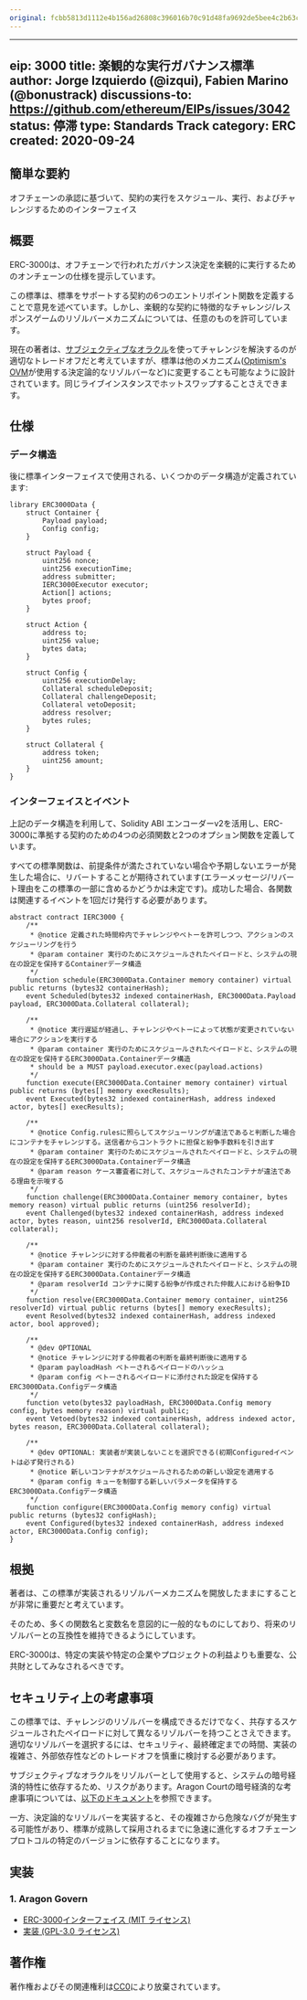 ```yaml
---
original: fcbb5813d1112e4b156ad26808c396016b70c91d48fa9692de5bee4c2b63c5f8
---
```


---
eip: 3000
title: 楽観的な実行ガバナンス標準
author: Jorge Izquierdo (@izqui), Fabien Marino (@bonustrack)
discussions-to: https://github.com/ethereum/EIPs/issues/3042
status: 停滞
type: Standards Track
category: ERC
created: 2020-09-24
---

## 簡単な要約

オフチェーンの承認に基づいて、契約の実行をスケジュール、実行、およびチャレンジするためのインターフェイス

## 概要

ERC-3000は、オフチェーンで行われたガバナンス決定を楽観的に実行するためのオンチェーンの仕様を提示しています。

この標準は、標準をサポートする契約の6つのエントリポイント関数を定義することで意見を述べています。しかし、楽観的な契約に特徴的なチャレンジ/レスポンスゲームのリゾルバーメカニズムについては、任意のものを許可しています。

現在の著者は、[サブジェクティブなオラクル](https://aragon.org/blog/snapshot)を使ってチャレンジを解決するのが適切なトレードオフだと考えていますが、標準は他のメカニズム([Optimism's OVM](https://optimism.io)が使用する決定論的なリゾルバーなど)に変更することも可能なように設計されています。同じライブインスタンスでホットスワップすることさえできます。

## 仕様

### データ構造

後に標準インターフェイスで使用される、いくつかのデータ構造が定義されています:

```solidity
library ERC3000Data {
    struct Container {
        Payload payload;
        Config config;
    }

    struct Payload {
        uint256 nonce;
        uint256 executionTime;
        address submitter;
        IERC3000Executor executor;
        Action[] actions;
        bytes proof;
    }

    struct Action {
        address to;
        uint256 value;
        bytes data;
    }

    struct Config {
        uint256 executionDelay;
        Collateral scheduleDeposit;
        Collateral challengeDeposit;
        Collateral vetoDeposit;
        address resolver;
        bytes rules;
    }

    struct Collateral {
        address token;
        uint256 amount;
    }
}
```

### インターフェイスとイベント

上記のデータ構造を利用して、Solidity ABI エンコーダーv2を活用し、ERC-3000に準拠する契約のための4つの必須関数と2つのオプション関数を定義しています。

すべての標準関数は、前提条件が満たされていない場合や予期しないエラーが発生した場合に、リバートすることが期待されています(エラーメッセージ/リバート理由をこの標準の一部に含めるかどうかは未定です)。成功した場合、各関数は関連するイベントを1回だけ発行する必要があります。

```solidity
abstract contract IERC3000 {
    /**
     * @notice 定義された時間枠内でチャレンジやベトーを許可しつつ、アクションのスケジューリングを行う
     * @param container 実行のためにスケジュールされたペイロードと、システムの現在の設定を保持するContainerデータ構造
     */
    function schedule(ERC3000Data.Container memory container) virtual public returns (bytes32 containerHash);
    event Scheduled(bytes32 indexed containerHash, ERC3000Data.Payload payload, ERC3000Data.Collateral collateral);

    /**
     * @notice 実行遅延が経過し、チャレンジやベトーによって状態が変更されていない場合にアクションを実行する
     * @param container 実行のためにスケジュールされたペイロードと、システムの現在の設定を保持するERC3000Data.Containerデータ構造
     * should be a MUST payload.executor.exec(payload.actions)
     */
    function execute(ERC3000Data.Container memory container) virtual public returns (bytes[] memory execResults);
    event Executed(bytes32 indexed containerHash, address indexed actor, bytes[] execResults);

    /**
     * @notice Config.rulesに照らしてスケジューリングが違法であると判断した場合にコンテナをチャレンジする。送信者からコントラクトに担保と紛争手数料を引き出す
     * @param container 実行のためにスケジュールされたペイロードと、システムの現在の設定を保持するERC3000Data.Containerデータ構造
     * @param reason ケース審査者に対して、スケジュールされたコンテナが違法である理由を示唆する
     */
    function challenge(ERC3000Data.Container memory container, bytes memory reason) virtual public returns (uint256 resolverId);
    event Challenged(bytes32 indexed containerHash, address indexed actor, bytes reason, uint256 resolverId, ERC3000Data.Collateral collateral);

    /**
     * @notice チャレンジに対する仲裁者の判断を最終判断後に適用する
     * @param container 実行のためにスケジュールされたペイロードと、システムの現在の設定を保持するERC3000Data.Containerデータ構造
     * @param resolverId コンテナに関する紛争が作成された仲裁人における紛争ID
     */
    function resolve(ERC3000Data.Container memory container, uint256 resolverId) virtual public returns (bytes[] memory execResults);
    event Resolved(bytes32 indexed containerHash, address indexed actor, bool approved);

    /**
     * @dev OPTIONAL
     * @notice チャレンジに対する仲裁者の判断を最終判断後に適用する
     * @param payloadHash ベトーされるペイロードのハッシュ
     * @param config ベトーされるペイロードに添付された設定を保持するERC3000Data.Configデータ構造
     */
    function veto(bytes32 payloadHash, ERC3000Data.Config memory config, bytes memory reason) virtual public;
    event Vetoed(bytes32 indexed containerHash, address indexed actor, bytes reason, ERC3000Data.Collateral collateral);

    /**
     * @dev OPTIONAL: 実装者が実装しないことを選択できる(初期Configuredイベントは必ず発行される)
     * @notice 新しいコンテナがスケジュールされるための新しい設定を適用する
     * @param config キューを制御する新しいパラメータを保持するERC3000Data.Configデータ構造
     */
    function configure(ERC3000Data.Config memory config) virtual public returns (bytes32 configHash);
    event Configured(bytes32 indexed containerHash, address indexed actor, ERC3000Data.Config config);
}
```

## 根拠

著者は、この標準が実装されるリゾルバーメカニズムを開放したままにすることが非常に重要だと考えています。

そのため、多くの関数名と変数名を意図的に一般的なものにしており、将来のリゾルバーとの互換性を維持できるようにしています。

ERC-3000は、特定の実装や特定の企業やプロジェクトの利益よりも重要な、公共財としてみなされるべきです。

## セキュリティ上の考慮事項

この標準では、チャレンジのリゾルバーを構成できるだけでなく、共存するスケジュールされたペイロードに対して異なるリゾルバーを持つことさえできます。適切なリゾルバーを選択するには、セキュリティ、最終確定までの時間、実装の複雑さ、外部依存性などのトレードオフを慎重に検討する必要があります。

サブジェクティブなオラクルをリゾルバーとして使用すると、システムの暗号経済的特性に依存するため、リスクがあります。Aragon Courtの暗号経済的な考慮事項については、[以下のドキュメント](https://github.com/aragon/aragon-court/tree/master/docs/3-cryptoeconomic-considerations)を参照できます。

一方、決定論的なリゾルバーを実装すると、その複雑さから危険なバグが発生する可能性があり、標準が成熟して採用されるまでに急速に進化するオフチェーンプロトコルの特定のバージョンに依存することになります。

## 実装

### 1. Aragon Govern

- [ERC-3000インターフェイス (MIT ライセンス)](https://github.com/aragon/govern/blob/master/packages/erc3k)
- [実装 (GPL-3.0 ライセンス)](https://github.com/aragon/govern/blob/master/packages/govern-core)

## 著作権
著作権およびその関連権利は[CC0](../LICENSE.md)により放棄されています。